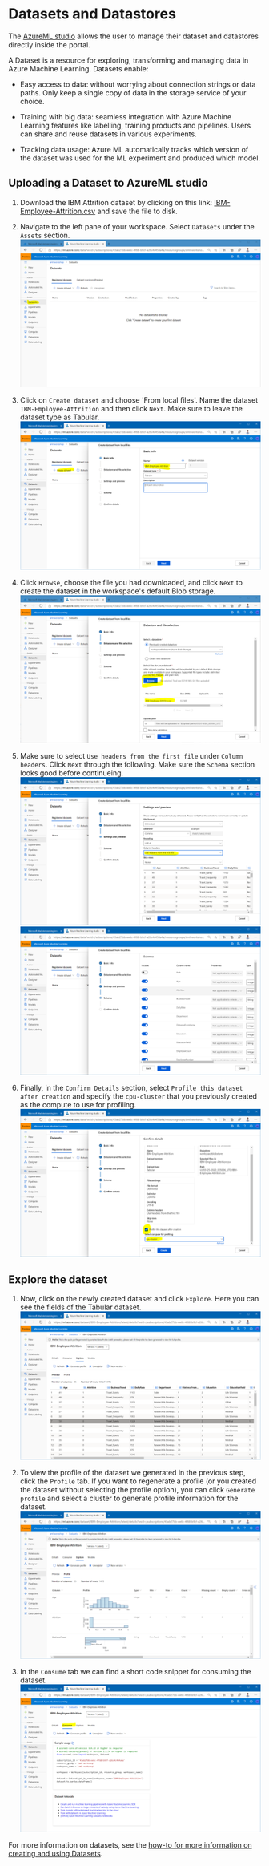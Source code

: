 # Datasets and Datastores

The [AzureML studio](https://ml.azure.com) allows the user to manage their dataset and datastores directly inside the portal. 

A Dataset is a resource for exploring, transforming and managing data in Azure Machine Learning. 
Datasets enable:

- Easy access to data: without worrying about connection strings or data paths. Only keep a single copy of data in the storage service of your choice.

- Training with big data: seamless integration with Azure Machine Learning features like labelling, training products and pipelines. Users can share and reuse datasets in various experiments.

- Tracking data usage: Azure ML automatically tracks which version of the dataset was used for the ML experiment and produced which model.


## Uploading a Dataset to AzureML studio

1. Download the IBM Attrition dataset by clicking on this link: [IBM-Employee-Attrition.csv](https://raw.githubusercontent.com/csiebler/azureml-workshop-2020/master/data/IBM-Employee-Attrition.csv) and save the file to disk.

1. Navigate to the left pane of your workspace. Select `Datasets` under the `Assets` section. 
![](images/datasets.png)

1. Click on `Create dataset` and choose 'From local files'. Name the dataset `IBM-Employee-Attrition` and then click `Next`. Make sure to leave the dataset type as Tabular.
![](images/from_local_files.png)

1. Click `Browse`, choose the file you had downloaded, and click `Next` to create the dataset in the workspace's default Blob storage.
![](images/upload.png)

1. Make sure to select `Use headers from the first file` under `Column headers`. Click `Next` through the following. Make sure the `Schema` section looks good before continueing.
![](images/check_headers.png)
![](images/check_schema.png)

1. Finally, in the `Confirm Details` section, select `Profile this dataset after creation` and specify the `cpu-cluster` that you previously created as the compute to use for profiling.
![](images/create_dataset.png)

## Explore the dataset

1. Now, click on the newly created dataset and click `Explore`. Here you can see the fields of the Tabular dataset.
![](images/dataset_explore.png)

1. To view the profile of the dataset we generated in the previous step, click the `Profile` tab. If you want to regenerate a profile (or you created the dataset without selecting the profile option), you can click `Generate profile` and select a cluster to generate profile information for the dataset.
![](images/view_profile.png)

1. In the `Consume` tab we can find a short code snippet for consuming the dataset.
![](images/consume_dataset.png)

For more information on datasets, see the [how-to for more information on creating and using Datasets](https://docs.microsoft.com/en-us/azure/machine-learning/service/how-to-create-register-datasets).
